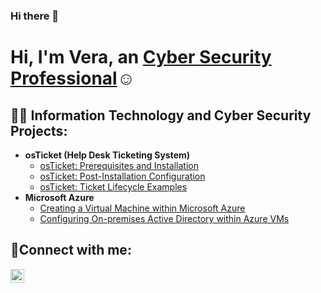 ### Hi there 👋

<h1>Hi, I'm Vera, an <a href="https://www.linkedin.com/in/vera-lestina-b2a039236/">Cyber Security Professional</a>☺</h1>

<h2>👨‍💻 Information Technology and Cyber Security Projects:</h2>

- <b>osTicket (Help Desk Ticketing System)</b>
  - [osTicket: Prerequisites and Installation](https://github.com/veralestina/osticket-prereqs)
  - [osTicket: Post-Installation Configuration](https://github.com/veralestina/post-install-config)
  - [osTicket: Ticket Lifecycle Examples](https://github.com/veralestina/ticket-lifecycle)
- <b>Microsoft Azure</b>
  - [Creating a Virtual Machine within Microsoft Azure](https://github.com/veralestina/creating-vm)
  - [Configuring On-premises Active Directory within Azure VMs](https://github.com/veralestina/configure-ad)
  

<h2>🤳Connect with me:</h2>

[<img align="left" alt="Vera | LinkedIn" width="22px" src="https://cdn.jsdelivr.net/npm/simple-icons@v3/icons/linkedin.svg" />][linkedin]

[linkedin]: https://www.linkedin.com/in/vera-lestina-b2a039236/
 
